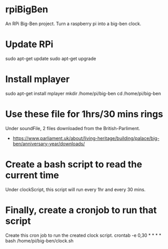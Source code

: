 # rpiBigBen
An RPi Big-Ben project. Turn a raspberry pi into a big-ben clock.

# Update RPi
sudo apt-get update
sudo apt-get upgrade

# Install mplayer
sudo apt-get install mplayer
mkdir /home/pi/big-ben
cd /home/pi/big-ben

# Use these file for 1hrs/30 mins rings
Under soundFile, 2 files downloaded from the British-Parliment.
- https://www.parliament.uk/about/living-heritage/building/palace/big-ben/anniversary-year/downloads/

# Create a bash script to read the current time

Under clockScript, this script will run every 1hr and every 30 mins. 

# Finally, create a cronjob to run that script
Create this cron job to run the created clock script.
crontab -e
0,30 * * * * bash /home/pi/big-ben/clock.sh
